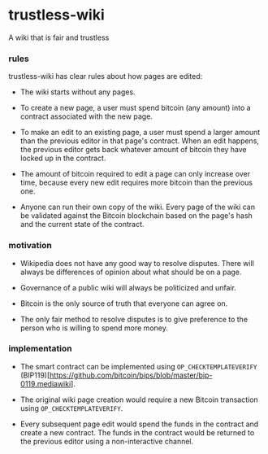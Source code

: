 # trustless-wiki
A wiki that is fair and trustless

### rules

trustless-wiki has clear rules about how pages are edited:

- The wiki starts without any pages.

- To create a new page, a user must spend bitcoin (any amount) into a contract associated with the new page.

- To make an edit to an existing page, a user must spend a larger amount than the previous editor in that page's contract. When an edit happens, the previous editor gets back whatever amount of bitcoin they have locked up in the contract.

- The amount of bitcoin required to edit a page can only increase over time, because every new edit requires more bitcoin than the previous one.

- Anyone can run their own copy of the wiki. Every page of the wiki can be validated against the Bitcoin blockchain based on the page's hash and the current state of the contract.

### motivation

- Wikipedia does not have any good way to resolve disputes. There will always be differences of opinion about what should be on a page.

- Governance of a public wiki will always be politicized and unfair.

- Bitcoin is the only source of truth that everyone can agree on.

- The only fair method to resolve disputes is to give preference to the person who is willing to spend more money.

### implementation

- The smart contract can be implemented using `OP_CHECKTEMPLATEVERIFY` (BIP119)[https://github.com/bitcoin/bips/blob/master/bip-0119.mediawiki].

- The original wiki page creation would require a new Bitcoin transaction using `OP_CHECKTEMPLATEVERIFY`.

- Every subsequent page edit would spend the funds in the contract and create a new contract. The funds in the contract would be returned to the previous editor using a non-interactive channel.
